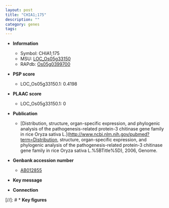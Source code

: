 ```yaml
---
layout: post
title: "CHIA1;175"
description: ""
category: genes
tags: 
---
```


* **Information**  
    + Symbol: CHIA1;175  
    + MSU: [LOC_Os05g33150](http://rice.plantbiology.msu.edu/cgi-bin/ORF_infopage.cgi?orf=LOC_Os05g33150)  
    + RAPdb: [Os05g0399700](http://rapdb.dna.affrc.go.jp/viewer/gbrowse_details/irgsp1?name=Os05g0399700)  

* **PSP score**  
    + LOC_Os05g33150.1: 0.4198 

* **PLAAC score**  
    + LOC_Os05g33150.1: 0 

* **Publication**  
    + [Distribution, structure, organ-specific expression, and phylogenic analysis of the pathogenesis-related protein-3 chitinase gene family in rice Oryza sativa L.](http://www.ncbi.nlm.nih.gov/pubmed?term=Distribution, structure, organ-specific expression, and phylogenic analysis of the pathogenesis-related protein-3 chitinase gene family in rice Oryza sativa L.%5BTitle%5D), 2006, Genome.

* **Genbank accession number**  
    + [AB012855](http://www.ncbi.nlm.nih.gov/nuccore/AB012855)

* **Key message**  

* **Connection**  

[//]: # * **Key figures**  


